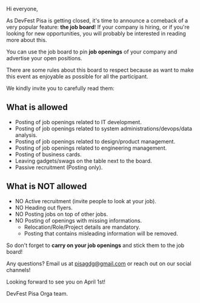 Hi everyone,

As DevFest Pisa is getting closed, it's time to announce a comeback of a very popular feature: **the job board**!
If your company is hiring, or if you're looking for new opportunities, you will probably be interested in reading more about this.

You can use the job board to pin **job openings** of your company and advertise your open positions.

There are some rules about this board to respect because as want to make this event as enjoyable as possible for all the participant. 

We kindly invite you to carefully read them:

## What is allowed

* Posting of job openings related to IT development.
* Posting of job openings related to system administrations/devops/data analysis.
* Posting of job openings related to design/product management.
* Posting of job openings related to engineering management. 
* Posting of business cards.
* Leaving gadgets/swags on the table next to the board.
* Passive recruitment (Posting only).

## What is NOT allowed

* NO Active recruitment (invite people to look at your job).
* NO Heading out flyers.
* NO Posting jobs on top of other jobs.
* NO Posting of openings with missing informations. 
  * Relocation/Role/Project details are mandatory.
  * Posting that contains misleading information will be removed.

So don't forget to **carry on your job openings** and stick them to the job board!

Any questions? Email us at [pisagdg@gmail.com](mailto:pisagdg+devfest@gmail.com) or reach out on our social channels!

Looking forward to see you on April 1st!

DevFest Pisa Orga team.
